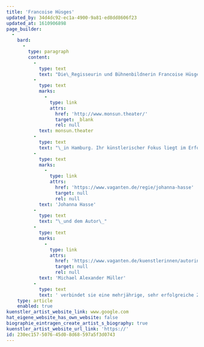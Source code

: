 ```yaml
---
title: 'Francoise Hüsges'
updated_by: 34d4dc92-ec1a-4900-9a81-ed8dd8606f23
updated_at: 1610906898
page_builder:
  -
    bard:
      -
        type: paragraph
        content:
          -
            type: text
            text: "Die\_Regisseurin und Bühnenbildnerin Francoise Hüsges leitet seit der Spielzeit 2015/2016 das\_"
          -
            type: text
            marks:
              -
                type: link
                attrs:
                  href: 'http://www.monsun.theater/'
                  target: _blank
                  rel: null
            text: monsun.theater
          -
            type: text
            text: "\_in Hamburg. Ihr künstlerischer Fokus liegt im Erforschen neuer Ästhetiken sowie in der Zusammenarbeit, dem digitalen Austausch und der Vernetzung mit anderen Ländern. Ihre grenzüberschreitende Arbeitsweise zeigt sich u.a. in der Inszenierung „#MOMENT“, in der zwei Bühnen in Hamburg und Toulouse digital vernetzt werden. Außerdem entwickelt sie neue Akzente für die Bühne per Live-Stream. 2017 gründete und etablierte sie außerdem das Hamburger AUSSICHT Festival – eine Plattform für Künstler*innen mit und ohne Behinderung. Neben der Theaterleitung entstehen weiterhin Arbeiten im Bereich der Regie und Bühne für die regionale und überregionale freie Szene. Mit der Regisseurin\_"
          -
            type: text
            marks:
              -
                type: link
                attrs:
                  href: 'https://www.vaganten.de/regie/johanna-hasse'
                  target: null
                  rel: null
            text: 'Johanna Hasse'
          -
            type: text
            text: "\_und dem Autor\_"
          -
            type: text
            marks:
              -
                type: link
                attrs:
                  href: 'https://www.vaganten.de/kuenstlerinnen/autorinnen/michael-alexander-mueller'
                  target: null
                  rel: null
            text: 'Michael Alexander Müller'
          -
            type: text
            text: ' verbindet sie eine mehrjährige, sehr erfolgreiche Zusammenarbeit.'
    type: article
    enabled: true
kuenstler_artist_website_link: www.google.com
hat_eigene_website_has_own_website: false
biographie_eintragen_create_artist_s_biography: true
kuenstler_artist_website_url_link: 'https://'
id: 230ec157-5076-45d0-8d68-597a5f3d0743
---
```

